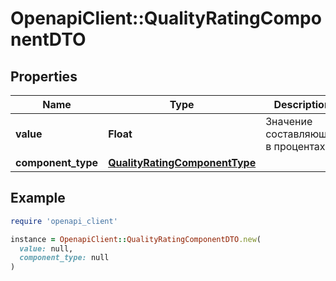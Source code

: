 # OpenapiClient::QualityRatingComponentDTO

## Properties

| Name | Type | Description | Notes |
| ---- | ---- | ----------- | ----- |
| **value** | **Float** | Значение составляющей в процентах. |  |
| **component_type** | [**QualityRatingComponentType**](QualityRatingComponentType.md) |  |  |

## Example

```ruby
require 'openapi_client'

instance = OpenapiClient::QualityRatingComponentDTO.new(
  value: null,
  component_type: null
)
```

